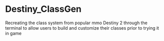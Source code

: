 # Destiny_ClassGen
 Recreating the class system from popular mmo Destiny 2 through the terminal to allow users to build and customize their classes prior to trying it in game
